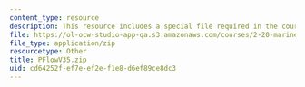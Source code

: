 ```yaml
---
content_type: resource
description: This resource includes a special file required in the course.
file: https://ol-ocw-studio-app-qa.s3.amazonaws.com/courses/2-20-marine-hydrodynamics-13-021-spring-2005/cd64252fef7eef2ef1e8d6ef89ce8dc3_PFlowV35.zip
file_type: application/zip
resourcetype: Other
title: PFlowV35.zip
uid: cd64252f-ef7e-ef2e-f1e8-d6ef89ce8dc3
---
```

